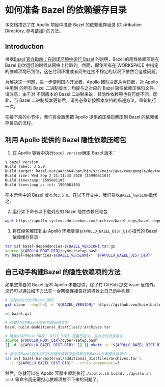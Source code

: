 # 如何准备 Bazel 的依赖缓存目录

本文档描述了在 Apollo 项目中准备 Bazel 的依赖缓存目录 (Distribution Directory,
参考[链接](https://docs.bazel.build/versions/master/guide.html#distribution-files-directories))
的方法。

## Introduction

根据[Bazel 官方指南：在封闭环境中运行 Bazel](https://docs.bazel.build/versions/master/guide.html#running-bazel-in-an-airgapped-environment)
的说明，Bazel 的隐性依赖项是在 Bazel 初次运行的时候从网络上拉取的。然而，即使所有在 WORKSPACE 中指定的依赖项均已到位，这在封闭环境或者网络连接不稳定的状况下依然会造成问题。

为解决这一问题，进一步便利国内开发者，Apollo 团队决定从今日起，对 Apollo 中用到
的所有 Bazel 二进制版本，均提与之对应的 Bazel 隐性依赖压缩包文件。请注意，由于对
不同版本的 Bazel 二进制来说，其隐性依赖项也有可能不同。因此，当 Bazel
二进制版本更新后，请务必重新按照本文档的描述方法，重新执行一次。

在接下来的小节中，我们将会熟悉把 Apollo 提供的压缩包解压到 Bazel
的依赖缓存目录的流程。

## 利用 Apollo 提供的 Bazel 隐性依赖压缩包

1. 在 Apollo 容器中执行`bazel version`确定 Bazel 版本：

```bash
$ bazel version
Build label: 3.5.0
Build target: bazel-out/aarch64-opt/bin/src/main/java/com/google/devtools/build/lib/bazel/BazelServer_deploy.jar
Build time: Wed Sep 2 21:11:43 2020 (1599081103)
Build timestamp: 1599081103
Build timestamp as int: 1599081103
```

在本示例中的 Bazel 版本为`3.5.0`。在以下行文中，我们将以`BAZEL_VERSION`指代之。

2. 运行如下命令以下载对应的 Bazel 隐性依赖压缩包

```bash
wget https://apollo-system.cdn.bcebos.com/archive/bazel_deps/bazel-dependencies-${BAZEL_VERSION}.tar.gz
```

3. 将压缩包解压到由 Apollo 环境变量`${APOLLO_BAZEL_DIST_DIR}`指代的 Bazel 依赖缓存目录

```bash
tar xzf bazel-dependencies-${BAZEL_VERSION}.tar.gz
source ${APOLLO_ROOT_DIR}/cyber/setup.bash
mv bazel-dependencies-${BAZEL_VERSION}/* "${APOLLO_BAZEL_DIST_DIR}"
```

## 自己动手构建Bazel 的隐性依赖项的方法

如果您需要的 Bazel 版本 Apollo 未能提供，除了在 GitHub 提交 issue 反馈外，
您还可以通过如下方法在一台网络连接良好的机器上自己动手构建：

```bash
# 克隆对应分支的Bazel源码
git clone --depth=1 -b "${BAZEL_VERSION}" https://github.com/bazelbuild/bazel bazel.git

cd bazel.git

# 构建对应的Bazel隐性依赖压缩文件
bazel build @additional_distfiles//:archives.tar

# 确保${APOLLO_BAZEL_DIST_DIR} 变量已定义，且对应的目录存在
source ${APOLLO_ROOT_DIR}/cyber/setup.bash
[[ -d "${APOLLO_BAZEL_DIST_DIR}" ]] || mkdir -p "${APOLLO_BAZEL_DIST_DIR}"

# 将与该Bazel版本对应的各隐性依赖项全部解压到Bazel依赖缓存目录中
tar xvf bazel-bin/external/additional_distfiles/archives.tar \
  -C "${APOLLO_BAZEL_DIST_DIR}" --strip-components=3
```

然后，你就可以在 Apollo 容器中顺利执行`./apollo.sh build`，`./apollo.sh test`
等命令而无需担心依赖项拉不下来的问题了。
